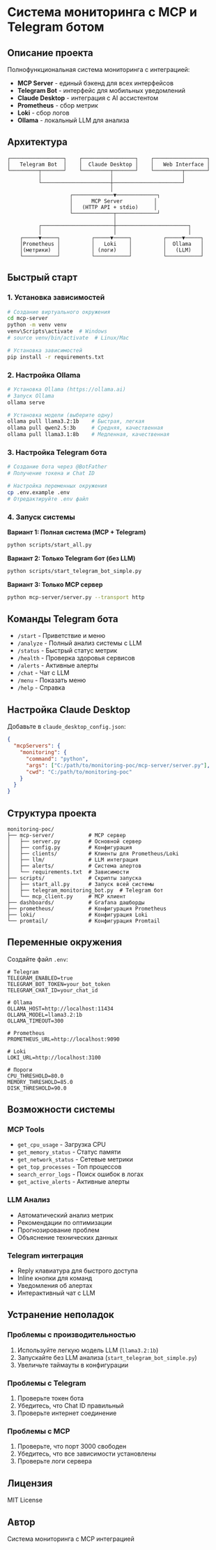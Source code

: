# Система мониторинга с MCP и Telegram ботом

## Описание проекта

Полнофункциональная система мониторинга с интеграцией:
- **MCP Server** - единый бэкенд для всех интерфейсов
- **Telegram Bot** - интерфейс для мобильных уведомлений
- **Claude Desktop** - интеграция с AI ассистентом
- **Prometheus** - сбор метрик
- **Loki** - сбор логов
- **Ollama** - локальный LLM для анализа

## Архитектура

```
┌─────────────────┐    ┌─────────────────┐    ┌─────────────────┐
│   Telegram Bot  │    │  Claude Desktop │    │   Web Interface │
└─────────┬───────┘    └─────────┬───────┘    └─────────┬───────┘
          │                      │                      │
          └──────────────────────┼──────────────────────┘
                                 │
                    ┌─────────────▼─────────────┐
                    │      MCP Server          │
                    │   (HTTP API + stdio)     │
                    └─────────────┬─────────────┘
                                  │
          ┌───────────────────────┼───────────────────────┐
          │                       │                       │
    ┌─────▼─────┐          ┌─────▼─────┐          ┌─────▼─────┐
    │Prometheus │          │   Loki    │          │  Ollama   │
    │(метрики)  │          │ (логи)    │          │   (LLM)   │
    └───────────┘          └───────────┘          └───────────┘
```

## Быстрый старт

### 1. Установка зависимостей

```bash
# Создание виртуального окружения
cd mcp-server
python -m venv venv
venv\Scripts\activate  # Windows
# source venv/bin/activate  # Linux/Mac

# Установка зависимостей
pip install -r requirements.txt
```

### 2. Настройка Ollama

```bash
# Установка Ollama (https://ollama.ai)
# Запуск Ollama
ollama serve

# Установка модели (выберите одну)
ollama pull llama3.2:1b    # Быстрая, легкая
ollama pull qwen2.5:3b     # Средняя, качественная
ollama pull llama3.1:8b    # Медленная, качественная
```

### 3. Настройка Telegram бота

```bash
# Создание бота через @BotFather
# Получение токена и Chat ID

# Настройка переменных окружения
cp .env.example .env
# Отредактируйте .env файл
```

### 4. Запуск системы

**Вариант 1: Полная система (MCP + Telegram)**
```bash
python scripts/start_all.py
```

**Вариант 2: Только Telegram бот (без LLM)**
```bash
python scripts/start_telegram_bot_simple.py
```

**Вариант 3: Только MCP сервер**
```bash
python mcp-server/server.py --transport http
```

## Команды Telegram бота

- `/start` - Приветствие и меню
- `/analyze` - Полный анализ системы с LLM
- `/status` - Быстрый статус метрик
- `/health` - Проверка здоровья сервисов
- `/alerts` - Активные алерты
- `/chat` - Чат с LLM
- `/menu` - Показать меню
- `/help` - Справка

## Настройка Claude Desktop

Добавьте в `claude_desktop_config.json`:

```json
{
  "mcpServers": {
    "monitoring": {
      "command": "python",
      "args": ["C:/path/to/monitoring-poc/mcp-server/server.py"],
      "cwd": "C:/path/to/monitoring-poc"
    }
  }
}
```

## Структура проекта

```
monitoring-poc/
├── mcp-server/           # MCP сервер
│   ├── server.py         # Основной сервер
│   ├── config.py         # Конфигурация
│   ├── clients/          # Клиенты для Prometheus/Loki
│   ├── llm/              # LLM интеграция
│   ├── alerts/           # Система алертов
│   └── requirements.txt  # Зависимости
├── scripts/              # Скрипты запуска
│   ├── start_all.py      # Запуск всей системы
│   ├── telegram_monitoring_bot.py  # Telegram бот
│   └── mcp_client.py     # MCP клиент
├── dashboards/           # Grafana дашборды
├── prometheus/           # Конфигурация Prometheus
├── loki/                 # Конфигурация Loki
└── promtail/             # Конфигурация Promtail
```

## Переменные окружения

Создайте файл `.env`:

```env
# Telegram
TELEGRAM_ENABLED=true
TELEGRAM_BOT_TOKEN=your_bot_token
TELEGRAM_CHAT_ID=your_chat_id

# Ollama
OLLAMA_HOST=http://localhost:11434
OLLAMA_MODEL=llama3.2:1b
OLLAMA_TIMEOUT=300

# Prometheus
PROMETHEUS_URL=http://localhost:9090

# Loki
LOKI_URL=http://localhost:3100

# Пороги
CPU_THRESHOLD=80.0
MEMORY_THRESHOLD=85.0
DISK_THRESHOLD=90.0
```

## Возможности системы

### MCP Tools
- `get_cpu_usage` - Загрузка CPU
- `get_memory_status` - Статус памяти
- `get_network_status` - Сетевые метрики
- `get_top_processes` - Топ процессов
- `search_error_logs` - Поиск ошибок в логах
- `get_active_alerts` - Активные алерты

### LLM Анализ
- Автоматический анализ метрик
- Рекомендации по оптимизации
- Прогнозирование проблем
- Объяснение технических данных

### Telegram интеграция
- Reply клавиатура для быстрого доступа
- Inline кнопки для команд
- Уведомления об алертах
- Интерактивный чат с LLM

## Устранение неполадок

### Проблемы с производительностью
1. Используйте легкую модель LLM (`llama3.2:1b`)
2. Запускайте без LLM анализа (`start_telegram_bot_simple.py`)
3. Увеличьте таймауты в конфигурации

### Проблемы с Telegram
1. Проверьте токен бота
2. Убедитесь, что Chat ID правильный
3. Проверьте интернет соединение

### Проблемы с MCP
1. Проверьте, что порт 3000 свободен
2. Убедитесь, что все зависимости установлены
3. Проверьте логи сервера

## Лицензия

MIT License

## Автор

Система мониторинга с MCP интеграцией
